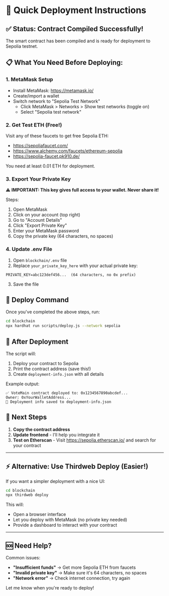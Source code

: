 # 🚀 Quick Deployment Instructions

## ✅ Status: Contract Compiled Successfully!

The smart contract has been compiled and is ready for deployment to Sepolia testnet.

## 📋 What You Need Before Deploying:

### 1. MetaMask Setup
- Install MetaMask: https://metamask.io/
- Create/import a wallet
- Switch network to "Sepolia Test Network"
  - Click MetaMask > Networks > Show test networks (toggle on)
  - Select "Sepolia test network"

### 2. Get Test ETH (Free!)
Visit any of these faucets to get free Sepolia ETH:
- https://sepoliafaucet.com/
- https://www.alchemy.com/faucets/ethereum-sepolia
- https://sepolia-faucet.pk910.de/

You need at least 0.01 ETH for deployment.

### 3. Export Your Private Key
⚠️ **IMPORTANT: This key gives full access to your wallet. Never share it!**

Steps:
1. Open MetaMask
2. Click on your account (top right)
3. Go to "Account Details"
4. Click "Export Private Key"
5. Enter your MetaMask password
6. Copy the private key (64 characters, no spaces)

### 4. Update .env File
1. Open `blockchain/.env` file
2. Replace `your_private_key_here` with your actual private key:
```env
PRIVATE_KEY=abc123def456...  (64 characters, no 0x prefix)
```
3. Save the file

## 🎯 Deploy Command

Once you've completed the above steps, run:

```bash
cd blockchain
npx hardhat run scripts/deploy.js --network sepolia
```

## 📝 After Deployment

The script will:
1. Deploy your contract to Sepolia
2. Print the contract address (save this!)
3. Create `deployment-info.json` with all details

Example output:
```
✅ VoteMain contract deployed to: 0x1234567890abcdef...
Owner: 0xYourWalletAddress...
📄 Deployment info saved to deployment-info.json
```

## 🔗 Next Steps

1. **Copy the contract address**
2. **Update frontend** - I'll help you integrate it
3. **Test on Etherscan** - Visit https://sepolia.etherscan.io/ and search for your contract

---

## ⚡ Alternative: Use Thirdweb Deploy (Easier!)

If you want a simpler deployment with a nice UI:

```bash
cd blockchain
npx thirdweb deploy
```

This will:
- Open a browser interface
- Let you deploy with MetaMask (no private key needed)
- Provide a dashboard to interact with your contract

---

## 🆘 Need Help?

Common issues:
- **"Insufficient funds"** → Get more Sepolia ETH from faucets
- **"Invalid private key"** → Make sure it's 64 characters, no spaces
- **"Network error"** → Check internet connection, try again

Let me know when you're ready to deploy!

